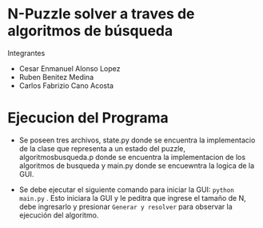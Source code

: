 # N-Puzzle solver a traves de algoritmos de búsqueda
Integrantes
- Cesar Enmanuel Alonso Lopez
- Ruben Benitez Medina
- Carlos Fabrizio Cano Acosta

# Ejecucion del Programa
- Se poseen tres archivos, state.py donde se encuentra la implementacio de la clase que representa a un estado del puzzle, algoritmosbusqueda.p donde se encuentra la implementacion de los algoritmos de busqueda y main.py donde se encuewntra la logica de la GUI.

- Se debe ejecutar el siguiente comando para iniciar la GUI:
``python main.py``
. Esto iniciara la GUI y le peditra que ingrese el tamaño de N, debe ingresarlo y presionar ``Generar y resolver`` para observar la ejecución del algoritmo.